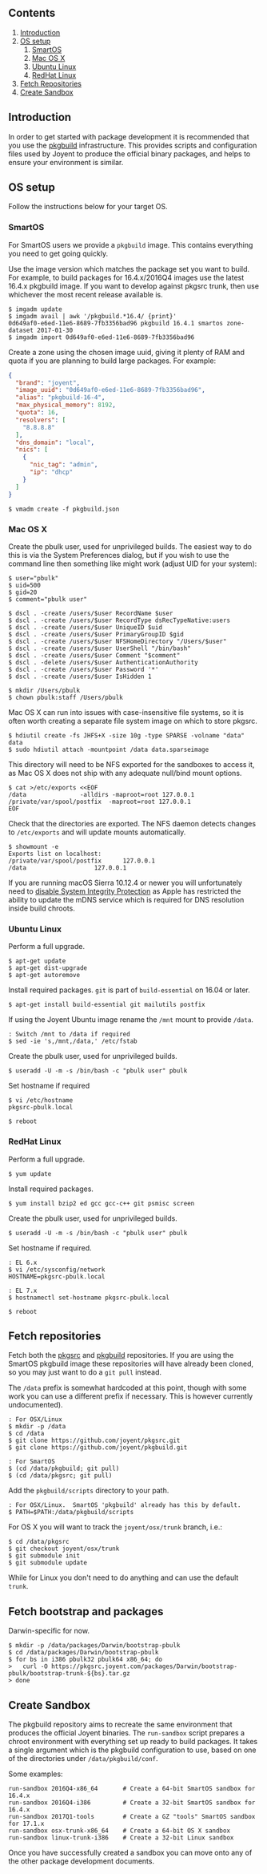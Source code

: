 ## Contents

1. <a href="#introduction">Introduction</a>
1. <a href="#os-setup">OS setup</a>
    1. <a href="#os-setup-smartos">SmartOS</a>
    1. <a href="#os-setup-osx">Mac OS X</a>
    1. <a href="#os-setup-ubuntu-linux">Ubuntu Linux</a>
    1. <a href="#os-setup-redhat-linux">RedHat Linux</a>
1. <a href="#fetch-repositories">Fetch Repositories</a>
1. <a href="#create-sandbox">Create Sandbox</a>

<a name="introduction"/>

## Introduction

In order to get started with package development it is recommended that you use
the [pkgbuild](https://github.com/joyent/pkgbuild) infrastructure.  This
provides scripts and configuration files used by Joyent to produce the official
binary packages, and helps to ensure your environment is similar.

<a name="os-setup"/>

## OS setup

Follow the instructions below for your target OS.

<a name="os-setup-smartos"/>

### SmartOS

For SmartOS users we provide a `pkgbuild` image.  This contains everything you
need to get going quickly.

Use the image version which matches the package set you want to build.  For
example, to build packages for 16.4.x/2016Q4 images use the latest 16.4.x
pkgbuild image.  If you want to develop against pkgsrc trunk, then use
whichever the most recent release available is.

```console
$ imgadm update
$ imgadm avail | awk '/pkgbuild.*16.4/ {print}'
0d649af0-e6ed-11e6-8689-7fb3356bad96 pkgbuild 16.4.1 smartos zone-dataset 2017-01-30
$ imgadm import 0d649af0-e6ed-11e6-8689-7fb3356bad96
```

Create a zone using the chosen image uuid, giving it plenty of RAM and quota if
you are planning to build large packages.  For example:

```json
{
  "brand": "joyent",
  "image_uuid": "0d649af0-e6ed-11e6-8689-7fb3356bad96",
  "alias": "pkgbuild-16-4",
  "max_physical_memory": 8192,
  "quota": 16,
  "resolvers": [
    "8.8.8.8"
  ],
  "dns_domain": "local",
  "nics": [
    {
      "nic_tag": "admin",
      "ip": "dhcp"
    }
  ]
}
```

```console
$ vmadm create -f pkgbuild.json
```

<a name="os-setup-osx"/>

### Mac OS X

Create the pbulk user, used for unprivileged builds.  The easiest way to do
this is via the System Preferences dialog, but if you wish to use the command
line then something like might work (adjust UID for your system):

```console
$ user="pbulk"
$ uid=500
$ gid=20
$ comment="pbulk user"

$ dscl . -create /users/$user RecordName $user
$ dscl . -create /users/$user RecordType dsRecTypeNative:users
$ dscl . -create /users/$user UniqueID $uid
$ dscl . -create /users/$user PrimaryGroupID $gid
$ dscl . -create /users/$user NFSHomeDirectory "/Users/$user"
$ dscl . -create /users/$user UserShell "/bin/bash"
$ dscl . -create /users/$user Comment "$comment"
$ dscl . -delete /users/$user AuthenticationAuthority
$ dscl . -create /users/$user Password '*'
$ dscl . -create /users/$user IsHidden 1

$ mkdir /Users/pbulk
$ chown pbulk:staff /Users/pbulk
```

Mac OS X can run into issues with case-insensitive file systems, so it is often
worth creating a separate file system image on which to store pkgsrc.

```console
$ hdiutil create -fs JHFS+X -size 10g -type SPARSE -volname "data" data
$ sudo hdiutil attach -mountpoint /data data.sparseimage
```

This directory will need to be NFS exported for the sandboxes to access it, as
Mac OS X does not ship with any adequate null/bind mount options.

```console
$ cat >/etc/exports <<EOF
/data				-alldirs -maproot=root 127.0.0.1
/private/var/spool/postfix	-maproot=root 127.0.0.1
EOF
```

Check that the directories are exported.  The NFS daemon detects changes to
`/etc/exports` and will update mounts automatically.

```console
$ showmount -e
Exports list on localhost:
/private/var/spool/postfix		127.0.0.1
/data					127.0.0.1
```

If you are running macOS Sierra 10.12.4 or newer you will unfortunately need to
[disable System Integrity
Protection](https://www.howtogeek.com/230424/how-to-disable-system-integrity-protection-on-a-mac-and-why-you-shouldnt/)
as Apple has restricted the ability to update the mDNS service which is
required for DNS resolution inside build chroots.

<a name="os-setup-ubuntu-linux"/>

### Ubuntu Linux

Perform a full upgrade.

```console
$ apt-get update
$ apt-get dist-upgrade
$ apt-get autoremove
```

Install required packages.  `git` is part of `build-essential` on 16.04 or later.

```console
$ apt-get install build-essential git mailutils postfix
```

If using the Joyent Ubuntu image rename the `/mnt` mount to provide `/data`.

```console
: Switch /mnt to /data if required
$ sed -ie 's,/mnt,/data,' /etc/fstab
```

Create the pbulk user, used for unprivileged builds.

```console
$ useradd -U -m -s /bin/bash -c "pbulk user" pbulk
```

Set hostname if required

```console
$ vi /etc/hostname
pkgsrc-pbulk.local

$ reboot
```

<a name="os-setup-redhat-linux"/>

### RedHat Linux

Perform a full upgrade.

```console
$ yum update
```

Install required packages.

```console
$ yum install bzip2 ed gcc gcc-c++ git psmisc screen
```

Create the pbulk user, used for unprivileged builds.

```console
$ useradd -U -m -s /bin/bash -c "pbulk user" pbulk
```

Set hostname if required.

```console
: EL 6.x
$ vi /etc/sysconfig/network
HOSTNAME=pkgsrc-pbulk.local

: EL 7.x
$ hostnamectl set-hostname pkgsrc-pbulk.local

$ reboot
```

<a name="fetch-repositories"/>

## Fetch repositories

Fetch both the [pkgsrc](https://github.com/joyent/pkgsrc) and
[pkgbuild](https://github.com/joyent/pkgbuild) repositories.  If you are using
the SmartOS pkgbuild image these repositories will have already been cloned, so
you may just want to do a `git pull` instead.

The `/data` prefix is somewhat hardcoded at this point, though with some work
you can use a different prefix if necessary.  This is however currently
undocumented).

```console
: For OSX/Linux
$ mkdir -p /data
$ cd /data
$ git clone https://github.com/joyent/pkgsrc.git
$ git clone https://github.com/joyent/pkgbuild.git

: For SmartOS
$ (cd /data/pkgbuild; git pull)
$ (cd /data/pkgsrc; git pull)
```

Add the `pkgbuild/scripts` directory to your path.

```console
: For OSX/Linux.  SmartOS 'pkgbuild' already has this by default.
$ PATH=$PATH:/data/pkgbuild/scripts
```

For OS X you will want to track the `joyent/osx/trunk` branch, i.e.:

```console
$ cd /data/pkgsrc
$ git checkout joyent/osx/trunk
$ git submodule init
$ git submodule update
```

While for Linux you don't need to do anything and can use the default `trunk`.

## Fetch bootstrap and packages

Darwin-specific for now.

```console
$ mkdir -p /data/packages/Darwin/bootstrap-pbulk
$ cd /data/packages/Darwin/bootstrap-pbulk
$ for bs in i386 pbulk32 pbulk64 x86_64; do
>   curl -O https://pkgsrc.joyent.com/packages/Darwin/bootstrap-pbulk/bootstrap-trunk-${bs}.tar.gz
> done
```

<a name="create-sandbox"/>

## Create Sandbox

The pkgbuild repository aims to recreate the same environment that produces the
official Joyent binaries.  The `run-sandbox` script prepares a chroot
environment with everything set up ready to build packages.  It takes a single
argument which is the pkgbuild configuration to use, based on one of the
directories under `/data/pkgbuild/conf`.

Some examples:

```console
run-sandbox 2016Q4-x86_64       # Create a 64-bit SmartOS sandbox for 16.4.x
run-sandbox 2016Q4-i386         # Create a 32-bit SmartOS sandbox for 16.4.x
run-sandbox 2017Q1-tools        # Create a GZ "tools" SmartOS sandbox for 17.1.x
run-sandbox osx-trunk-x86_64    # Create a 64-bit OS X sandbox
run-sandbox linux-trunk-i386    # Create a 32-bit Linux sandbox
```

Once you have successfully created a sandbox you can move onto any of the other
package development documents.
